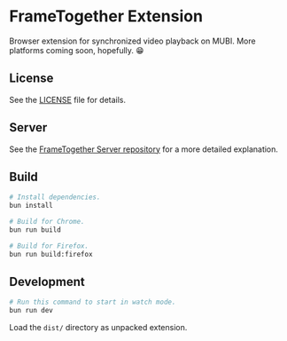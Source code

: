 # FrameTogether Extension

Browser extension for synchronized video playback on MUBI. More platforms coming soon, hopefully. 😁

## License

See the [LICENSE](LICENSE) file for details.

## Server

See the [FrameTogether Server repository](https://github.com/un1970ix/frametogether-server) for a more detailed explanation.

## Build

```bash
# Install dependencies.
bun install

# Build for Chrome.
bun run build

# Build for Firefox.
bun run build:firefox
```

## Development

```bash
# Run this command to start in watch mode.
bun run dev
```

Load the `dist/` directory as unpacked extension.
